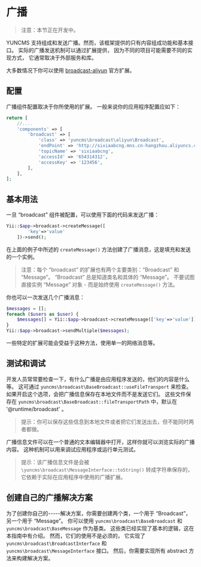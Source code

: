 广播
========

> 注意：本节正在开发中。

YUNCMS 支持组成和发送广播。然而，该框架提供的只有内容组成功能和基本接口。
实际的广播发送机制可以通过扩展提供，
因为不同的项目可能需要不同的实现方式，
它通常取决于外部服务和库。

大多数情况下你可以使用 [broadcast-aliyun](https://github.com/yuncms/broadcast-aliyun) 官方扩展。


配置
-------

广播组件配置取决于你所使用的扩展。
一般来说你的应用程序配置应如下：

```php
return [
    //....
    'components' => [
        'broadcast' => [
            'class' => 'yuncms\broadcast\aliyun\Broadcast',
            'endPoint' => 'http://sixiaabcng.mns.cn-hangzhou.aliyuncs.com/',
            'topicName' => 'sixiaabcng',
            'accessId' => '654314312',
            'accessKey' => '123456',
        ],
    ],
];
```


基本用法
---------

一旦 “broadcast” 组件被配置，可以使用下面的代码来发送广播：

```php
Yii::$app->broadcast->createMessage([
        'key'=>'value'
    ])->send();
```

在上面的例子中所述的 `createMessage()` 方法创建了广播消息，这是填充和发送的一个实例。

> 注意：每个 “broadcast” 的扩展也有两个主要类别：“Broadcast” 
  和 “Message”。 “Broadcast” 总是知道类名和具体的 “Message”。
  不要试图直接实例 “Message” 对象 - 而是始终使用 `createMessage()` 方法。

你也可以一次发送几个广播消息：

```php
$messages = [];
foreach ($users as $user) {
    $messages[] = Yii::$app->broadcast->createMessage(['key'=>'value']);
}
Yii::$app->broadcast->sendMultiple($messages);
```

一些特定的扩展可能会受益于这种方法，使用单一的网络消息等。

测试和调试
-----------

开发人员常常要检查一下，有什么广播是由应用程序发送的，他们的内容是什么等。
这可通过 `yuncms\broadcast\BaseBroadcast::useFileTransport` 来检查。
如果开启这个选项，会把广播信息保存在本地文件而不是发送它们。
这些文件保存在 `yuncms\broadcast\BaseBroadcast::fileTransportPath` 中，默认在 '@runtime/broadcast' 。

> 提示：你可以保存这些信息到本地文件或者把它们发送出去，但不能同时两者都做。

广播信息文件可以在一个普通的文本编辑器中打开，这样你就可以浏览实际的广播内容。
这种机制可以用来调试应用程序或运行单元测试。

> 提示：该广播信息文件是会被 `\yuncms\broadcast\MessageInterface::toString()` 转成字符串保存的，
  它依赖于实际在应用程序中使用的广播扩展。


创建自己的广播解决方案
-------------------

为了创建你自己的-----解决方案，你需要创建两个类，一个用于 “Broadcast”，另一个用于 “Message”。
你可以使用 `yuncms\broadcast\BaseBroadcast` 和 `yuncms\broadcast\BaseMessage` 作为基类。
这些类已经实现了基本的逻辑，这在本指南中有介绍。
然而，它们的使用不是必须的，
它实现了 `yuncms\broadcast\BroadcastInterface` 和 `yuncms\broadcast\MessageInterface` 接口。
然后，你需要实现所有 abstract 方法来构建解决方案。
